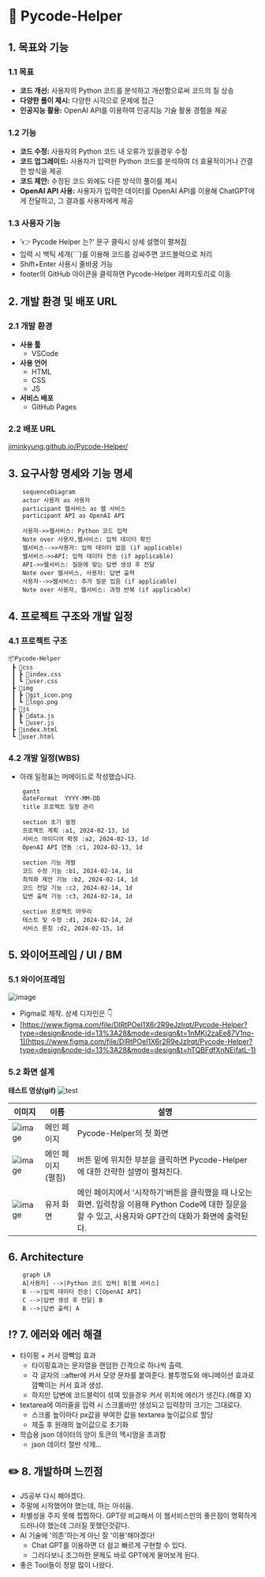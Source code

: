 # 🐍 Pycode-Helper

## 1. 목표와 기능

### 1.1 목표
- **코드 개선:** 사용자의 Python 코드를 분석하고 개선함으로써 코드의 질 상승
- **다양한 풀이 제시:** 다양한 시각으로 문제에 접근
- **인공지능 활용:** OpenAI API를 이용하여 인공지능 기술 활용 경험을 제공

### 1.2 기능
- **코드 수정:** 사용자의 Python 코드 내 오류가 있을경우 수정
- **코드 업그레이드:** 사용자가 입력한 Python 코드를 분석하여 더 효율적이거나 간결한 방식을 제공
- **코드 제안:** 수정된 코드 외에도 다른 방식의 풀이를 제시
- **OpenAI API 사용:** 사용자가 입력한 데이터를 OpenAI API를 이용해 ChatGPT에게 전달하고, 그 결과를 사용자에게 제공

### 1.3 사용자 기능
- '👉 Pycode Helper 는?' 문구 클릭시 상세 설명이 펼쳐짐
- 입력 시 백틱 세개(```)를 이용해 코드를 감싸주면 코드블럭으로 처리
- Shift+Enter 사용시 줄바꿈 가능
- footer의 GitHub 아이콘을 클릭하면 Pycode-Helper 레퍼지토리로 이동

## 2. 개발 환경 및 배포 URL

### 2.1 개발 환경
- **사용 툴**
    - VSCode
- **사용 언어**
    - HTML
    - CSS
    - JS
- **서비스 배포**
    - GitHub Pages

### 2.2 배포 URL
[jiminkyung.github.io/Pycode-Helper/](https://jiminkyung.github.io/Pycode-Helper/)


## 3. 요구사항 명세와 기능 명세
```mermaid
    sequenceDiagram
    actor 사용자 as 사용자
    participant 웹서비스 as 웹 서비스
    participant API as OpenAI API

    사용자->>웹서비스: Python 코드 입력
    Note over 사용자,웹서비스: 입력 데이터 확인
    웹서비스-->>사용자: 입력 데이터 없음 (if applicable)
    웹서비스->>API: 입력 데이터 전송 (if applicable)
    API->>웹서비스: 질문에 맞는 답변 생성 후 전달
    Note over 웹서비스, 사용자: 답변 출력
    사용자-->>웹서비스: 추가 질문 있음 (if applicable)
    Note over 사용자, 웹서비스: 과정 반복 (if applicable)
```


## 4. 프로젝트 구조와 개발 일정

### 4.1 프로젝트 구조
```
📦Pycode-Helper
 ┣ 📂css
 ┃ ┣ 📜index.css
 ┃ ┗ 📜user.css
 ┣ 📂img
 ┃ ┣ 📜git_icon.png
 ┃ ┗ 📜logo.png
 ┣ 📂js
 ┃ ┣ 📜data.js
 ┃ ┗ 📜user.js
 ┣ 📜index.html
 ┗ 📜user.html
```
### 4.2 개발 일정(WBS)
* 아래 일정표는 머메이드로 작성했습니다.
```mermaid
    gantt
    dateFormat  YYYY-MM-DD
    title 프로젝트 일정 관리
    
    section 초기 설정
    프로젝트 계획 :a1, 2024-02-13, 1d
    서비스 아이디어 확정 :a2, 2024-02-13, 1d
    OpenAI API 연동 :c1, 2024-02-13, 1d
    
    section 기능 개발
    코드 수정 기능 :b1, 2024-02-14, 1d
    최적화 제안 기능 :b2, 2024-02-14, 1d
    코드 전달 기능 :c2, 2024-02-14, 1d
    답변 출력 기능 :c3, 2024-02-14, 1d
    
    section 프로젝트 마무리
    테스트 및 수정 :d1, 2024-02-14, 2d
    서비스 론칭 :d2, 2024-02-15, 1d
```


## 5. 와이어프레임 / UI / BM

### 5.1 와이어프레임
![image](https://github.com/jiminkyung/Pycode-Helper/assets/128216954/8f122572-22f6-470c-b0bb-5be813b88577)

- Pigma로 제작. 상세 디자인은 👇
- [https://www.figma.com/file/DlRtPOel1X6r2R9eJzlrqt/Pycode-Helper?type=design&node-id=13%3A28&mode=design&t=1nMKj2zaEe87V1no-1](https://www.figma.com/file/DlRtPOel1X6r2R9eJzlrqt/Pycode-Helper?type=design&node-id=13%3A28&mode=design&t=hTQBFdfXnNEifatL-1)

### 5.2 화면 설계
**테스트 영상(gif)**
![test](https://github.com/jiminkyung/orm/assets/128216954/a01f3d71-074d-42a7-b902-5f608d898e21)

|이미지|이름|설명|
|---|---|---|
|![image](https://github.com/jiminkyung/Pycode-Helper/assets/128216954/70dfdc8d-d088-4fdc-9d49-5e6e1bbc0fd0)|메인 페이지|Pycode-Helper의 첫 화면|
|![image](https://github.com/jiminkyung/Pycode-Helper/assets/128216954/4df632ab-98b5-42df-a777-bd196f72b71c)|메인 페이지(펼침)|버튼 밑에 위치한 부분을 클릭하면 Pycode-Helper에 대한 간략한 설명이 펼쳐진다.|
|![image](https://github.com/jiminkyung/Pycode-Helper/assets/128216954/69b936ea-94c5-4e58-94f1-b8d7721b7abf)|유저 화면|메인 페이지에서 '시작하기'버튼을 클릭했을 때 나오는 화면. 입력창을 이용해 Python Code에 대한 질문을 할 수 있고, 사용자와 GPT간의 대화가 화면에 출력된다.|


## 6. Architecture
```mermaid
    graph LR
    A[사용자] -->|Python 코드 입력| B[웹 서비스]
    B -->|입력 데이터 전송| C[OpenAI API]
    C -->|답변 생성 후 전달| B
    B -->|답변 출력| A
```


## ⁉️ 7. 에러와 에러 해결
- 타이핑 + 커서 깜빡임 효과
    - 타이핑효과는 문자열을 랜덤한 간격으로 하나씩 출력.
    - 각 글자의 ::after에 커서 모양 문자를 붙여준다. 불투명도와 애니메이션 효과로 깜빡이는 커서 효과 생성.
    - 하지만 답변에 코드블럭이 섞여 있을경우 커서 위치에 에러가 생긴다.(해결 X)
- textarea에 여러줄을 입력 시 스크롤바만 생성되고 입력창의 크기는 그대로다.
    - 스크롤 높이마다 px값을 부여한 값을 textarea 높이값으로 할당
    - 제출 후 원래의 높이값으로 초기화
- 학습용 json 데이터의 양이 토큰의 맥시멈을 초과함
    - json 데이터 절반 삭제...


## ✏️ 8. 개발하며 느낀점
- JS공부 다시 해야겠다.
- 주말에 시작했어야 했는데, 하는 아쉬움.
- 차별성을 주지 못해 찝찝하다. GPT랑 비교해서 이 웹서비스만의 좋은점이 명확하게 드러나야 했는데 그러질 못했던것같다.
- AI 기술에 '의존'하는게 아닌 잘 '이용'해야겠다!
    - Chat GPT를 이용하면 더 쉽고 빠르게 구현할 수 있다.
    - 그러다보니 조그마한 문제도 바로 GPT에게 물어보게 된다.
- 좋은 Tool들이 정말 많이 나왔다.
